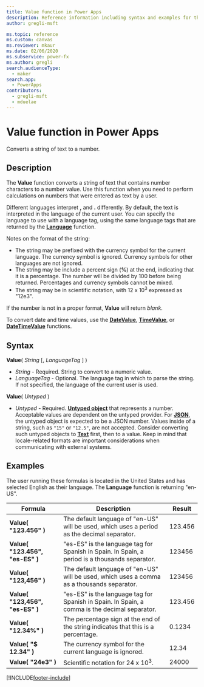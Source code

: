 ```yaml
---
title: Value function in Power Apps
description: Reference information including syntax and examples for the Value function in Power Apps.
author: gregli-msft

ms.topic: reference
ms.custom: canvas
ms.reviewer: mkaur
ms.date: 02/06/2020
ms.subservice: power-fx
ms.author: gregli
search.audienceType:
  - maker
search.app:
  - PowerApps
contributors:
  - gregli-msft
  - mduelae
---
```


# Value function in Power Apps

Converts a string of text to a number.

## Description

The **Value** function converts a string of text that contains number characters to a number value. Use this function when you need to perform calculations on numbers that were entered as text by a user.

Different languages interpret **,** and **.** differently. By default, the text is interpreted in the language of the current user. You can specify the language to use with a language tag, using the same language tags that are returned by the **[Language](function-language.md)** function.

Notes on the format of the string:

- The string may be prefixed with the currency symbol for the current language. The currency symbol is ignored. Currency symbols for other languages are not ignored.
- The string may be include a percent sign (**%**) at the end, indicating that it is a percentage. The number will be divided by 100 before being returned. Percentages and currency symbols cannot be mixed.
- The string may be in scientific notation, with 12 x 10<sup>3</sup> expressed as "12e3".

If the number is not in a proper format, **Value** will return _blank_.

To convert date and time values, use the [**DateValue**](function-datevalue-timevalue.md), [**TimeValue**](function-datevalue-timevalue.md), or [**DateTimeValue**](function-datevalue-timevalue.md) functions.

## Syntax

**Value**( _String_ [, *LanguageTag* ] )

- _String_ - Required. String to convert to a numeric value.
- _LanguageTag_ - Optional. The language tag in which to parse the string. If not specified, the language of the current user is used.

**Value**( _Untyped_ )

- _Untyped_ - Required. [**Untyped object**](../untyped-object.md) that represents a number. Acceptable values are dependent on the untyped provider.  For [**JSON**](function-parsejson.md), the untyped object is expected to be a JSON number. Values inside of a string, such as `"15"` or `"12.5"`, are not accepted. Consider converting such untyped objects to [**Text**](function-text.md) first, then to a value. Keep in mind that locale-related formats are important considerations when communicating with external systems.

## Examples

The user running these formulas is located in the United States and has selected English as their language. The **Language** function is returning "en-US".

| Formula                         | Description                                                                                    | Result  |
| ------------------------------- | ---------------------------------------------------------------------------------------------- | ------- |
| **Value( "123.456" )**          | The default language of "en-US" will be used, which uses a period as the decimal separator.    | 123.456 |
| **Value( "123.456", "es-ES" )** | "es-ES" is the language tag for Spanish in Spain. In Spain, a period is a thousands separator. | 123456  |
| **Value( "123,456" )**          | The default language of "en-US" will be used, which uses a comma as a thousands separator.     | 123456  |
| **Value( "123,456", "es-ES" )** | "es-ES" is the language tag for Spanish in Spain. In Spain, a comma is the decimal separator.  | 123.456 |
| **Value( "12.34%" )**           | The percentage sign at the end of the string indicates that this is a percentage.              | 0.1234  |
| **Value( "$ 12.34" )**          | The currency symbol for the current language is ignored.                                       | 12.34   |
| **Value( "24e3" )**             | Scientific notation for 24 x 10<sup>3</sup>.                                                   | 24000   |

[!INCLUDE[footer-include](../../includes/footer-banner.md)]
